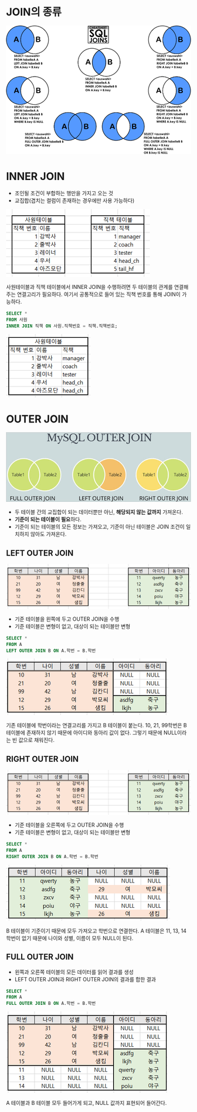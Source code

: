 # JOIN의 종류

![img](https://github.com/dilmah0203/TIL/blob/main/Image/sql1.png)

# INNER JOIN

- 조인될 조건이 부합하는 행만을 가지고 오는 것
- 교집합(겹치는 컬럼이 존재하는 경우에만 사용 가능하다)

![img2](https://github.com/dilmah0203/TIL/blob/main/Image/sql2.png)

사원테이블과 직책 테이블에서 INNER JOIN을 수행하려면 두 테이블의 관계를 연결해주는 연결고리가 필요하다. 여기서 공통적으로 들어 있는 직책 번호를 통해 JOIN이 가능하다.

```sql
SELECT *  
FROM 사원 
INNER JOIN 직책 ON 사원.직책번호 = 직책.직책번호; 
```

![img3](https://github.com/dilmah0203/TIL/blob/main/Image/sql3.png)

# OUTER JOIN

![img4](https://github.com/dilmah0203/TIL/blob/main/Image/sql4.png)

- 두 테이블 간의 교집합이 되는 데이터뿐만 아닌, **해당되지 않는 값까지** 가져온다.
- **기준이 되는 테이블이 필요**하다.
- 기준이 되는 테이블의 모든 정보는 가져오고, 기준이 아닌 테이블은 JOIN 조건이 일치하지 않아도 가져온다.

## LEFT OUTER JOIN

![img5](https://github.com/dilmah0203/TIL/blob/main/Image/sql5.png)

- 기준 테이블을 왼쪽에 두고 OUTER JOIN을 수행
- 기준 테이블은 변형이 없고, 대상이 되는 테이블만 변형

```sql
SELECT *
FROM A
LEFT OUTER JOIN B ON A.학번 = B.학번
```

![img6](https://github.com/dilmah0203/TIL/blob/main/Image/sql6.png)

기존 테이블에 학번이라는 연결고리를 가지고 B 테이블이 붙는다. 10, 21, 99학번은 B 테이블에 존재하지 않기 때문에 아이디와 동아리 값이 없다. 그렇기 때문에 NULL이라는 빈 값으로 채워진다.

## RIGHT OUTER JOIN

![img7](https://github.com/dilmah0203/TIL/blob/main/Image/sql5.png)

- 기준 테이블을 오른쪽에 두고 OUTER JOIN을 수행
- 기준 테이블은 변형이 없고, 대상이 되는 테이블만 변형

```sql
SELECT *
FROM A
RIGHT OUTER JOIN B ON A.학번 = B.학번
```

![img8](https://github.com/dilmah0203/TIL/blob/main/Image/sql7.png)

B 테이블이 기준이기 때문에 모두 가져오고 학번으로 연결한다. A 테이블은 11, 13, 14 학번이 없기 때문에 나이와 성별, 이름이 모두 NULL이 된다.

## FULL OUTER JOIN

- 왼쪽과 오른쪽 테이블의 모든 데이터를 읽어 결과를 생성
- LEFT OUTER JOIN과 RIGHT OUTER JOIN의 결과를 합한 결과

```sql
SELECT *
FROM A
FULL OUTER JOIN B ON A.학번 = B.학번
```

![img9](https://github.com/dilmah0203/TIL/blob/main/Image/sql8.png)

A 테이블과 B 테이블 모두 들어가게 되고, NULL 값까지 표현되어 들어간다.
